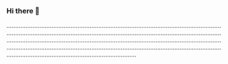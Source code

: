 ### Hi there 👋

...........................................................................................................................................................................................................................................................................................................................................................................................................................................................................................................................................................................................